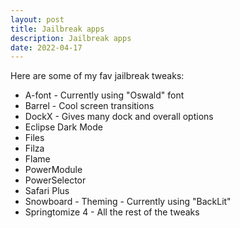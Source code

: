 ```yaml
---
layout: post
title: Jailbreak apps
description: Jailbreak apps
date: 2022-04-17
---
```

Here are some of my fav jailbreak tweaks:

- A-font - Currently using "Oswald" font
- Barrel - Cool screen transitions
- DockX - Gives many dock and overall options
- Eclipse Dark Mode
- Files
- Filza
- Flame
- PowerModule
- PowerSelector
- Safari Plus
- Snowboard - Theming - Currently using "BackLit"
- Springtomize 4 - All the rest of the tweaks 

